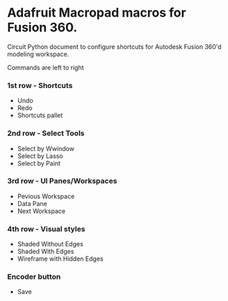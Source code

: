 # Adafruit Macropad macros for Fusion 360.

Circuit Python document to configure shortcuts for Autodesk Fusion 360'd modeling workspace.

Commands are left to right

### 1st row - Shortcuts

- Undo
- Redo
- Shortcuts pallet

### 2nd row - Select Tools

- Select by Wwindow
- Select by Lasso
- Select by Paint

### 3rd row - UI Panes/Workspaces

- Pevious Workspace
- Data Pane
- Next Workspace

### 4th row - Visual styles

- Shaded Without Edges
- Shaded With Edges
- Wireframe with Hidden Edges

### Encoder button

- Save
